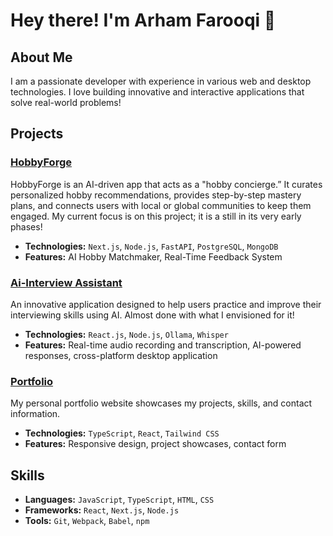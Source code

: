 # Hey there! I'm Arham Farooqi 👋

## About Me
I am a passionate developer with experience in various web and desktop technologies. I love building innovative and interactive applications that solve real-world problems!

## Projects

### [HobbyForge](https://github.com/ArhamF/hobbyforge)
HobbyForge is an AI-driven app that acts as a "hobby concierge.” It curates personalized hobby recommendations, provides step-by-step mastery plans, and connects users with local or global communities to keep them engaged. My current focus is on this project; it is a still in its very early phases!
- **Technologies:** ```Next.js```, ```Node.js```, ```FastAPI```, ```PostgreSQL```, ```MongoDB```
- **Features:** AI Hobby Matchmaker, Real-Time Feedback System

### [Ai-Interview Assistant](https://github.com/ArhamF/ai-interview-assistant)
An innovative application designed to help users practice and improve their interviewing skills using AI. Almost done with what I envisioned for it!
- **Technologies:** ```React.js```, ```Node.js```, ```Ollama```, ```Whisper```
- **Features:** Real-time audio recording and transcription, AI-powered responses, cross-platform desktop application

### [Portfolio](https://github.com/ArhamF/portfolio)
My personal portfolio website showcases my projects, skills, and contact information.
- **Technologies:** ```TypeScript```, ```React```, ```Tailwind CSS```
- **Features:** Responsive design, project showcases, contact form


## Skills
- **Languages:** ```JavaScript```, ```TypeScript```, ```HTML```, ```CSS```
- **Frameworks:** ```React```, ```Next.js```, ```Node.js```
- **Tools:** ```Git```, ```Webpack```, ```Babel```, ```npm```
